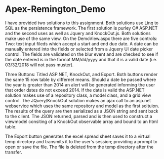 # Apex-Remington_Demo
I have provided two solutions to this assignment. Both solutions use Linq to SQL as the persistence framework. The first solution is purley
C# ASP.NET and the second uses as well as Jquery and KnockOut.js. Both solutions make use of the same view. On the DemoView.aspx there are
five controls:
Two: text input fileds which accept a start and end due date. A date can be manually entered into the fields or selected from
a Jquery UI date picker control. The fields are validated on the blur event and are checked to see if the date entered is in the format
MM/dd/yyyy and that it is a valid date (i.e. 03/32/2018 will not pass muster).

Three Buttons: Titled ASP.NET, KnockOut, and Export. Both buttons render the same 15 row table by differnet means. Should a date
be passed where the year is greater than 2014 an alert will be generated informing the user that order dates do not exceed 2014.
If the date is valid the ASP.NET solution makes use of a repository class, a model class, and a grid view control. The JQuery/KnockOut 
solution makes an ajax call to an asp.net webservice which uses the same repository and model as the first soltuion. The results of the 
query are then serialized as a JSON string and sent back to the client. The JSON returned, parsed and is then used to construct a viewmodel consiting 
of a KnockOut observable array and bound to an html table.

The Export button generates the excel spread sheet saves it to a virtual temp directory and transmits it to the user's session; providing 
a prompt to open or save the file. The file is deleted from the temp directory after the transfer.
